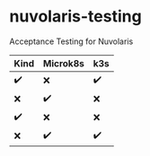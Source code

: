 # nuvolaris-testing
Acceptance Testing for Nuvolaris

| Kind | Microk8s | k3s |
|------|----------|-----|
| ✔️   | ❌         | ✔️   |
| ❌   | ✔️         | ❌   |
| ✔️   | ❌         | ❌   |
| ❌   | ✔️         | ✔️   |
